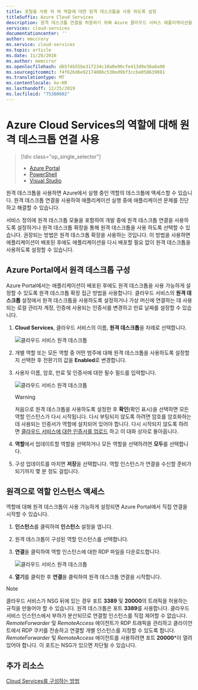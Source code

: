```yaml
---
title: 포털을 사용 하 여 역할에 대한 원격 데스크톱을 사용 하도록 설정
titleSuffix: Azure Cloud Services
description: 원격 데스크톱 연결을 허용하기 위해 Azure 클라우드 서비스 애플리케이션을 구성하는 방법
services: cloud-services
documentationcenter: ''
author: mmccrory
ms.service: cloud-services
ms.topic: article
ms.date: 11/28/2016
ms.author: memccror
ms.openlocfilehash: d65f4b55be317234c10a0e90cfe413d9e38a6a90
ms.sourcegitcommit: f4f626d6e92174086c530ed9bf3ccbe058639081
ms.translationtype: MT
ms.contentlocale: ko-KR
ms.lasthandoff: 12/25/2019
ms.locfileid: "75360602"
---
```

# <a name="enable-remote-desktop-connection-for-a-role-in-azure-cloud-services"></a>Azure Cloud Services의 역할에 대해 원격 데스크톱 연결 사용

> [!div class="op_single_selector"]
> * [Azure Portal](cloud-services-role-enable-remote-desktop-new-portal.md)
> * [PowerShell](cloud-services-role-enable-remote-desktop-powershell.md)
> * [Visual Studio](cloud-services-role-enable-remote-desktop-visual-studio.md)

원격 데스크톱을 사용하면 Azure에서 실행 중인 역할의 데스크톱에 액세스할 수 있습니다. 원격 데스크톱 연결을 사용하여 애플리케이션 실행 중에 애플리케이션 문제를 진단하고 해결할 수 있습니다.

서비스 정의에 원격 데스크톱 모듈을 포함하여 개발 중에 원격 데스크톱 연결을 사용하도록 설정하거나 원격 데스크톱 확장을 통해 원격 데스크톱을 사용 하도록 선택할 수 있습니다. 권장되는 방법은 원격 데스크톱 확장을 사용하는 것입니다. 이 방법을 사용하면 애플리케이션이 배포된 후에도 애플리케이션을 다시 배포할 필요 없이 원격 데스크톱을 사용하도록 설정할 수 있습니다.

## <a name="configure-remote-desktop-from-the-azure-portal"></a>Azure Portal에서 원격 데스크톱 구성

Azure Portal에서는 애플리케이션이 배포된 후에도 원격 데스크톱을 사용 가능하게 설정할 수 있도록 원격 데스크톱 확장 접근 방법을 사용합니다. 클라우드 서비스의 **원격 데스크톱** 설정에서 원격 데스크톱을 사용하도록 설정하거나 가상 머신에 연결하는 데 사용되는 로컬 관리자 계정, 인증에 사용되는 인증서를 변경하고 만료 날짜를 설정할 수 있습니다.

1. **Cloud Services**, 클라우드 서비스의 이름, **원격 데스크톱**을 차례로 선택합니다.

    ![클라우드 서비스 원격 데스크톱](./media/cloud-services-role-enable-remote-desktop-new-portal/CloudServices_Remote_Desktop.png)

2. 개별 역할 또는 모든 역할 중 어떤 범주에 대해 원격 데스크톱을 사용하도록 설정할지 선택한 후 전환기의 값을 **Enabled**로 변경합니다.

3. 사용자 이름, 암호, 만료 및 인증서에 대한 필수 필드를 입력합니다.

    ![클라우드 서비스 원격 데스크톱](./media/cloud-services-role-enable-remote-desktop-new-portal/CloudServices_Remote_Desktop_Details.png)

   > [!WARNING]
   > 처음으로 원격 데스크톱을 사용하도록 설정한 후 **확인**(확인 표시)을 선택하면 모든 역할 인스턴스가 다시 시작됩니다. 다시 부팅되지 않도록 하려면 암호를 암호화하는 데 사용되는 인증서가 역할에 설치되어 있어야 합니다. 다시 시작되지 않도록 하려면 [클라우드 서비스에 대한 인증서를 업로드](cloud-services-configure-ssl-certificate-portal.md#step-3-upload-a-certificate) 하고 이 대화 상자로 돌아옵니다.

4. **역할**에서 업데이트할 역할을 선택하거나 모든 역할을 선택하려면 **모두**를 선택합니다.

5. 구성 업데이트를 마치면 **저장**을 선택합니다. 역할 인스턴스가 연결을 수신할 준비가 되기까지 몇 분 정도 걸립니다.

## <a name="remote-into-role-instances"></a>원격으로 역할 인스턴스 액세스

역할에 대해 원격 데스크톱이 사용 가능하게 설정되면 Azure Portal에서 직접 연결을 시작할 수 있습니다.

1. **인스턴스**를 클릭하여 **인스턴스** 설정을 엽니다.
2. 원격 데스크톱이 구성된 역할 인스턴스를 선택합니다.
3. **연결**을 클릭하여 역할 인스턴스에 대한 RDP 파일을 다운로드합니다.

    ![클라우드 서비스 원격 데스크톱](./media/cloud-services-role-enable-remote-desktop-new-portal/CloudServices_Remote_Desktop_Connect.png)

4. **열기**를 클릭한 후 **연결**을 클릭하여 원격 데스크톱 연결을 시작합니다.

>[!NOTE]
> 클라우드 서비스가 NSG 뒤에 있는 경우 포트 **3389** 및 **20000**의 트래픽을 허용하는 규칙을 만들어야 할 수 있습니다.  원격 데스크톱은 포트 **3389**를 사용합니다.  클라우드 서비스 인스턴스에서 부하가 분산되므로 연결할 인스턴스를 직접 제어할 수 없습니다.  *RemoteForwarder* 및 *RemoteAccess* 에이전트가 RDP 트래픽을 관리하고 클라이언트에서 RDP 쿠키를 전송하고 연결할 개별 인스턴스를 지정할 수 있도록 합니다.  *RemoteForwarder* 및 *RemoteAccess* 에이전트를 사용하려면 포트 **20000***이 열려 있어야 합니다. 이 포트는 NSG가 있으면 차단될 수 있습니다.

## <a name="additional-resources"></a>추가 리소스

[Cloud Services를 구성하는 방법](cloud-services-how-to-configure-portal.md)
